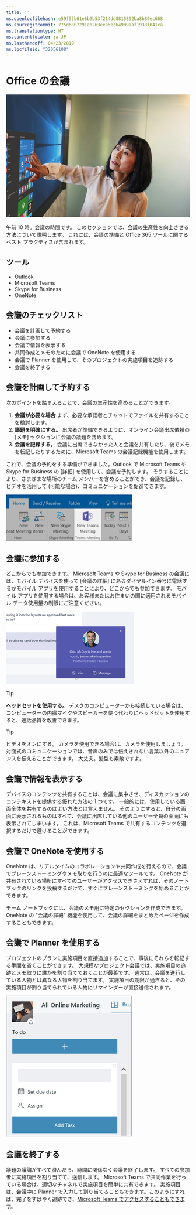 ```yaml
---
title: ''
ms.openlocfilehash: e59f93b61e6b9b53f214dd8815892ba8b80ec668
ms.sourcegitcommit: 775d6807291ab263eea5ec649d9aaf1933fb41ca
ms.translationtype: HT
ms.contentlocale: ja-JP
ms.lasthandoff: 04/23/2019
ms.locfileid: "32056108"
---
```

# <a name="meeting-at-the-office"></a>Office の会議

![通勤のビジュアル](media/ditl_meeting.png)

午前 10 時。会議の時間です。 このセクションでは、会議の生産性を向上させる方法について説明します。  これには、会議の準備と Office 365 ツールに関するベスト プラクティスが含まれます。  

## <a name="tools"></a>ツール
- Outlook
- Microsoft Teams
- Skype for Business
- OneNote

## <a name="checklist-for-your-meeting"></a>会議のチェックリスト
- 会議を計画して予約する
- 会議に参加する
- 会議で情報を表示する
- 共同作成とメモのために会議で OneNote を使用する
- 会議で Planner を使用して、そのプロジェクトの実施項目を追跡する
- 会議を終了する
 
## <a name="plan-and-book-your-meeting"></a>会議を計画して予約する
次のポイントを踏まえることで、会議の生産性を高めることができます。

1. **会議が必要な場合** まず、必要な承認者とチャットでファイルを共有することを検討します。  
1. **議題を明確にする。**  出席者が準備できるように、オンライン会議出席依頼の [メモ] セクションに会議の議題を含めます。
1. **会議を記録する。** 会議に出席できなかった人と会議を共有したり、後でメモを転記したりするために、Microsoft Teams の会議記録機能を使用します。  

これで、会議の予約をする準備ができました。Outlook で Microsoft Teams や Skype for Business の [詳細] を使用して、会議を予約します。 そうすることにより、さまざまな場所のチーム メンバーを含めることができ、会議を記録し、ビデオを活用して (可能な場合)、コミュニケーションを促進できます。 

![Outlook の Teams ](media/ditl_teamsoutlook.png)

## <a name="join-a-meeting"></a>会議に参加する
どこからでも参加できます。 Microsoft Teams や Skype for Business の会議には、モバイル デバイスを使って [会議の詳細] にあるダイヤルイン番号に電話するかモバイル アプリを使用することにより、どこからでも参加できます。 モバイル アプリを使用する場合は、お客様またはお住まいの国に適用されるモバイル データ使用量の制限にご注意ください。

![Teams 会議の参加通知](media/ditl_teamsjoin.png)

> [!TIP]
> **ヘッドセットを使用する。** デスクのコンピューターから接続している場合は、コンピューターの内臓マイクやスピーカーを使う代わりにヘッドセットを使用すると、通話品質を改善できます。

> [!TIP]
> ビデオをオンにする。 カメラを使用できる場合は、カメラを使用しましょう。対面式のコミュニケーションでは、音声のみでは伝えきれない言葉以外のニュアンスを伝えることができます。 大丈夫。髪型も素敵ですよ。 

## <a name="present-information-in-a-meeting"></a>会議で情報を表示する
デバイスのコンテンツを共有することは、会議に集中させ、ディスカッションのコンテキストを提供する優れた方法の 1 つです。 一般的には、使用している画面全体を共有するのはよい方法とは言えません。 そのようにすると、自分の画面に表示されるものはすべて、会議に出席している他のユーザー全員の画面にも表示されてしまいます。 これは、Microsoft Teams で共有するコンテンツを選択するだけで避けることができます。 

## <a name="use-onenote-in-a-meeting"></a>会議で OneNote を使用する
OneNote は、リアルタイムのコラボレーションや共同作成を行えるので、会議でブレーンストーミングやメモ取りを行うのに最適なツールです。 OneNote が共有されている場所にすべてのユーザーがアクセスできさえすれば、そのノートブックのリンクを投稿するだけで、すぐにブレーンストーミングを始めることができます。

チーム ノートブックには、会議のメモ用に特定のセクションを作成できます。 OneNote の "会議の詳細" 機能を使用して、会議の詳細をまとめたページを作成することもできます。

## <a name="use-planner-in-a-meeting"></a>会議で Planner を使用する
プロジェクトのプランに実施項目を直接追加することで、事後にそれらを転記する手間を省くことができます。 大規模なプロジェクト会議では、実施項目の追跡とメモ取りに誰かを割り当てておくことが最善です。 通常は、会議を進行している人物とは異なる人物を割り当てます。 実施項目の期限が過ぎると、その実施項目が割り当てられている人物にリマインダーが直接送信されます。 

![Planner のタスク](media/ditl_task.png)

## <a name="end-a-meeting"></a>会議を終了する
議題の議論がすべて済んだら、時間に関係なく会議を終了します。 すべての参加者に実施項目を割り当てて、送信します。 Microsoft Teams で共同作業を行っている場合は、適切なチャネルで実施項目を簡単に共有できます。 実施項目は、会議中に Planner で入力して割り当てることもできます。このようにすれば、完了をすばやく追跡でき、[Microsoft Teams でアクセスすることもできます](https://support.office.com/ja-JP/article/use-planner-in-microsoft-teams-62798a9f-e8f7-4722-a700-27dd28a06ee0)。 